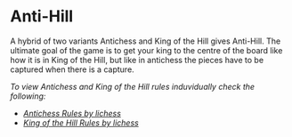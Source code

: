 # Anti-Hill

A hybrid of two variants Antichess and King of the Hill gives Anti-Hill. The ultimate goal of the game is to get your king to the centre of the board like how it is in King of the Hill, but like in antichess the pieces have to be captured when there is a capture.

*To view Antichess and King of the Hill rules induvidually check the following:*
- [*Antichess Rules by lichess*](https://lichess.org/variant/antichess)
- [*King of the Hill Rules by lichess*](https://lichess.org/variant/kingOfTheHill)